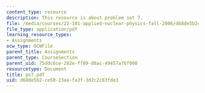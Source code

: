 ```yaml
---
content_type: resource
description: This resource is about problem set 7.
file: /media/courses/22-101-applied-nuclear-physics-fall-2006/d68de5b2ce5023aafa3f3d2c2c83fde3_ps7.pdf
file_type: application/pdf
learning_resource_types:
- Assignments
ocw_type: OCWFile
parent_title: Assignments
parent_type: CourseSection
parent_uid: 75ddc6ce-282e-ff89-d8ac-49457a76f098
resourcetype: Document
title: ps7.pdf
uid: d68de5b2-ce50-23aa-fa3f-3d2c2c83fde3
---
```

